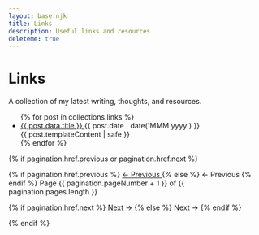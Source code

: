 ```yaml
---
layout: base.njk
title: Links
description: Useful links and resources
deleteme: true
---
```


# Links

A collection of my latest writing, thoughts, and resources.

<ul class="divide-y divide-dotted divide-gray-300 blog">
  {% for post in collections.links %}
  <li class="py-3 pl-0">
    <div class="flex items-baseline justify-between">
      <a href="{{ post.url }}" class="text-2xl font-serif font-semibold hover:underline">
        {{ post.data.title }}
      </a>
      <span class="text-xs uppercase tracking-widest text-gray-500 ml-4 whitespace-nowrap font-sans">
        {{ post.date | date('MMM yyyy') }}
      </span>
    </div>
    <div class="prose prose-sm mt-4">
      {{ post.templateContent | safe }}
    </div>
  </li>
  {% endfor %}
</ul>

{% if pagination.href.previous or pagination.href.next %}
<nav class="flex items-center justify-between mt-8 pt-4 border-t border-gray-200">
  {% if pagination.href.previous %}
  <a href="{{ pagination.href.previous }}" class="text-sm font-medium text-gray-500 hover:text-gray-700">
    ← Previous
  </a>
  {% else %}
  <span class="text-sm font-medium text-gray-300">← Previous</span>
  {% endif %}

  <span class="text-sm text-gray-500">
    Page {{ pagination.pageNumber + 1 }} of {{ pagination.pages.length }}
  </span>

  {% if pagination.href.next %}
  <a href="{{ pagination.href.next }}" class="text-sm font-medium text-gray-500 hover:text-gray-700">
    Next →
  </a>
  {% else %}
  <span class="text-sm font-medium text-gray-300">Next →</span>
  {% endif %}
</nav>
{% endif %}

